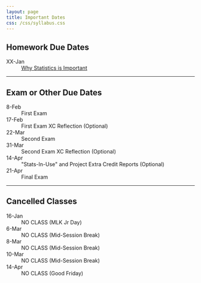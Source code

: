 ```yaml
---
layout: page
title: Important Dates
css: /css/syllabus.css
---
```


## Homework Due Dates
<dl class="dl-horizontal">
<dt>XX-Jan</dt><dd><a href="../modules/Why_Statistics_is_Important/HW">Why Statistics is Important</a></dd>
<!---
<dt>19-Sep</dt><dd>2.10-2.11</dd>
<dt>23-Sep</dt><dd>3.12</dd>
<dt>28-Sep</dt><dd>4.50-4.51</dd>
<dt>3-Oct</dt><dd>5.24-5.25</dd>
<dt>12-Oct</dt><dd>6.24-6.26</dd>
<dt>19-Oct</dt><dd>7.19 and (separately) 8.4 and 8.5</dd>
<dt>26-Oct</dt><dd>9.22-9.24</dd>
<dt>9-Nov</dt><dd>10.45-10.48</dd>
<dt>21-Nov</dt><dd>11.22-11.23</dd>
<dt>30-Nov</dt><dd>11.24-11.25</dd>
<dt>5-Dec</dt><dd>12.38</dd>
<dt>9-Dec</dt><dd>12.35</dd>
--->
</dl>


---- 

## Exam or Other Due Dates
<dl class="dl-horizontal">
<!---
-->
<dt>8-Feb</dt><dd>First Exam</dd> 
<dt>17-Feb</dt><dd>First Exam XC Reflection (Optional)</dd>
<dt>22-Mar</dt><dd>Second Exam</dd>
<dt>31-Mar</dt><dd>Second Exam XC Reflection (Optional)</dd>
<dt>14-Apr</dt><dd>"Stats-In-Use" and Project Extra Credit Reports (Optional)</dd>
<dt>21-Apr</dt><dd>Final Exam</dd>
</dl>


---- 

## Cancelled Classes
<dl class="dl-horizontal">
<dt>16-Jan</dt><dd>NO CLASS (MLK Jr Day)</dd>
<dt>6-Mar</dt><dd>NO CLASS (Mid-Session Break)</dd>
<dt>8-Mar</dt><dd>NO CLASS (Mid-Session Break)</dd>
<dt>10-Mar</dt><dd>NO CLASS (Mid-Session Break)</dd>
<dt>14-Apr</dt><dd>NO CLASS (Good Friday)</dd>
<!---
--->
</dl>
